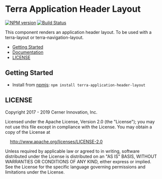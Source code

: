# Terra Application Header Layout

[![NPM version](https://badgen.net/npm/v/terra-application-header-layout)](https://www.npmjs.org/package/terra-application-header-layout)
[![Build Status](https://badgen.net/travis/cerner/terra)](https://travis-ci.org/cerner/terra-framework)

This component renders an application header layout. To be used with a terra-layout or terra-navigation-layout.

- [Getting Started](#getting-started)
- [Documentation](https://github.com/cerner/terra-framework/tree/master/packages/terra-application-header-layout/docs)
- [LICENSE](#license)

## Getting Started

- Install from [npmjs](https://www.npmjs.com): `npm install terra-application-header-layout`

## LICENSE

Copyright 2017 - 2019 Cerner Innovation, Inc.

Licensed under the Apache License, Version 2.0 (the "License"); you may not use this file except in compliance with the License. You may obtain a copy of the License at

&nbsp;&nbsp;&nbsp;&nbsp;http://www.apache.org/licenses/LICENSE-2.0

Unless required by applicable law or agreed to in writing, software distributed under the License is distributed on an "AS IS" BASIS, WITHOUT WARRANTIES OR CONDITIONS OF ANY KIND, either express or implied. See the License for the specific language governing permissions and limitations under the License.
